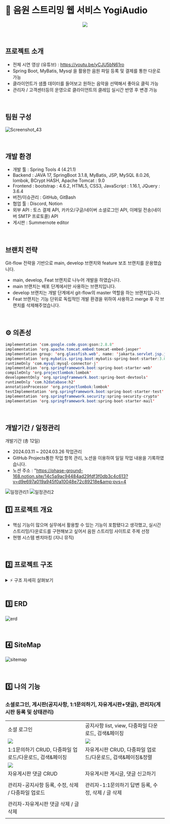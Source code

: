 # 🎵 음원 스트리밍 웹 서비스 YogiAudio
<p align="center">
  <img src="https://github.com/songkidong/YogiAudio/assets/141198018/ee34ce45-dfd1-4fb5-9ece-6f9217d3132f">
</p>

<br>

## 프로젝트 소개
- 전체 시연 영상 (유튜브) : https://youtu.be/yCJU5bN61ro
- Spring Boot, MyBatis, Mysql 을 활용한 음원 파일 등록 및 결제를 통한 다운로 가능
- 클라이언트가 샘플 데이터를 들어보고 원하는 음악을 선택해서 좋아요 클릭 가능
- 관리자 / 고객센터등의 운영으로 클라이언트의 클레임 실시간 반영 후 변경 가능

<br>

## 팀원 구성
![Screenshot_43](https://github.com/songkidong/YogiAudio/assets/136422040/0be06d5a-383f-4595-a4a4-0d089e3b51b7)

<br>

## 개발 환경
- 개발 툴 : Spring Tools 4 (4.21.1)
- Backend : JAVA 17, SpringBoot 3.1.8, MyBatis, JSP, MySQL 8.0.26, lombok, BCrypt HASH, Apache Tomcat : 9.0
- Frontend : bootstrap : 4.6.2, HTML5, CSS3, JavaScript : 1.16.1, JQuery : 3.6.4
- 버전/이슈관리 : GitHub, GitBash
- 협업 툴 : Discord, Notion
- 외부 API : 토스 결제 API, 카카오/구글/네이버 소셜로그인 API, 이메일 전송(네이버 SMTP 프로토콜) API
- 게시판 : Summernote editor

<br>

## 브랜치 전략
Git-flow 전략을 기반으로 main, develop 브랜치와 feature 보조 브랜치를 운용했습니다.
- main, develop, Feat 브랜치로 나누어 개발을 하였습니다.
- main 브랜치는 배포 단계에서만 사용하는 브랜치입니다.
- develop 브랜치는 개발 단계에서 git-flow의 master 역할을 하는 브랜치입니다.
- Feat 브랜치는 기능 단위로 독립적인 개발 환경을 위하여 사용하고 merge 후 각 브랜치를 삭제해주었습니다.

<br>

## ⚙ 의존성
```java
implementation 'com.google.code.gson:gson:2.8.8'
implementation 'org.apache.tomcat.embed:tomcat-embed-jasper'
implementation group: 'org.glassfish.web', name: 'jakarta.servlet.jsp.jstl', version: '2.0.0'
implementation 'org.mybatis.spring.boot:mybatis-spring-boot-starter:3.0.3'
runtimeOnly 'com.mysql:mysql-connector-j'
implementation 'org.springframework.boot:spring-boot-starter-web'
compileOnly 'org.projectlombok:lombok'
developmentOnly 'org.springframework.boot:spring-boot-devtools'
runtimeOnly 'com.h2database:h2'
annotationProcessor 'org.projectlombok:lombok'
testImplementation 'org.springframework.boot:spring-boot-starter-test'
implementation 'org.springframework.security:spring-security-crypto'
implementation 'org.springframework.boot:spring-boot-starter-mail'
```	

<br>

## 개발기간 / 일정관리
개발기간 (총 12일)</p>
- 2024.03.11 ~ 2024.03.26
작업관리
- GitHub Projects통한 작업 항목 관리, 노션을 이용하여 일일 작업 내용을 기록하였습니다.
- 노션 주소 : "https://phase-ground-168.notion.site/14c5a9ac94484ad29fdf3f0db3c4c613?v=d9e697a019a945f0a10048e72c89218e&amp;pvs=4

![일정관리1](https://github.com/songkidong/YogiAudio/assets/141198018/acf3ef69-3f4c-4379-8353-40e6b3def14d)
![일정관리2](https://github.com/songkidong/YogiAudio/assets/141198018/83b0141b-42c8-46ae-9568-11b130cd9470)

## 1️⃣ 프로젝트 개요
* 핵심 기능이 많으며 실무에서 활용할 수 있는 기능이 포함됐다고 생각했고, 실시간 스트리밍/다운로드를 구현해보고 싶어서 음원 스트리밍 사이트로 주제 선정
* 현행 시스템 벤치마킹 (지니 뮤직)

<br>

## 2️⃣ 프로젝트 구조

<details>
    <summary>⚡️ 구조 자세히 살펴보기</summary>

    📦src
     ┗ 📂main
       ┣ 📂java
       ┃ ┗ 📂com
       ┃   ┗ 📂project3
       ┃     ┗ 📂yogiaudio
       ┃       ┣ 📂config
       ┃       ┣ 📂controller
       ┃       ┣ 📂dto
       ┃       ┣ 📂filedb
       ┃       ┣ 📂handler
       ┃       ┃ ┗ 📂exception
       ┃       ┣ 📂repository
       ┃       ┃ ┗ 📂entity
       ┃       ┃ ┗ 📂interfaces       
       ┃       ┣ 📂service
       ┃       ┗ 📂util
       ┃       
       ┣ 📂resources
       ┃ ┣ 📂db
       ┃ ┣ 📂mapper
       ┃ ┗ 📂static
       ┃   ┣ 📂album
       ┃   ┣ 📂assets
       ┃   ┣ 📂banner
       ┃   ┣ 📂css
       ┃   ┣ 📂favicon
       ┃   ┣ 📂img
       ┃   ┣ 📂js
       ┃   ┣ 📂logo       
       ┃   ┣ 📂main
       ┃   ┗ 📂music
       ┃       
       ┗ 📂webapp
         ┗ 📂WEB-INF
           ┗ 📂view
             ┣ 📂admin
             ┣ 📂board
             ┣ 📂layout
             ┣ 📂product             
             ┗ 📂user          


</details>

<br>

## 3️⃣ ERD
![erd](https://github.com/songkidong/YogiAudio/assets/141198018/9bae477b-bbfa-4ff0-9e1d-614473974c61)

<br>

## 4️⃣ SiteMap
![sitemap](https://github.com/songkidong/YogiAudio/assets/141198018/433c4c3d-d4e5-40d2-97c6-93952974931f)

<br>

## 5️⃣ 나의 기능 
### 소셜로그인, 게시판(공지사항, 1:1문의하기, 자유게시판+댓글), 관리자(게시판 등록 및 상태관리)
<table>
    <tr>
        <td>소셜 로그인</td>
        <td>공지사항 list, view, 다중파일 다운로드, 검색&페이징</td>
    </tr>
    <tr>
        <td><img src="https://github.com/songkidong/YogiAudio/assets/136422040/badbac2c-e3b4-4e2b-9ed5-267023957191"></td>
        <td><img src="https://github.com/songkidong/YogiAudio/assets/136422040/e8de7a64-39fc-4a28-9e60-18480b619422"></td>
    </tr>
    <tr>
        <td>1:1문의하기 CRUD, 다중파일 업로드/다운로드, 검색&페이징</td>
        <td>자유게시판 CRUD, 다중파일 업로드/다운로드, 검색&페이징&정렬</td>
    </tr>
    <tr>
        <td><img src="https://github.com/songkidong/YogiAudio/assets/136422040/736c3622-9d46-4e70-bfed-c0cfb2330f66"></td>
        <td><img src=""></td>
    </tr>
    <tr>
        <td>자유게시판 댓글 CRUD</td>
        <td>자유게시판 게시글, 댓글 신고하기</td>
    </tr>
    <tr>
        <td><img src=""></td>
        <td><img src=""></td>
    </tr>
    <tr>
        <td>관리자-공지사항 등록, 수정, 삭제 / 다중파일 업로드</td>
        <td>관리자-1:1문의하기 답변 등록, 수정, 삭제 / 글 삭제</td>
    </tr>
    <tr>
        <td><img src=""></td>
        <td><img src=""></td>
    </tr>
    <tr>
        <td>관리자-자유게시판 댓글 삭제 / 글 삭제</td>
    </tr>
    <tr>
        <td><img src=""></td>
    </tr>
</table>
